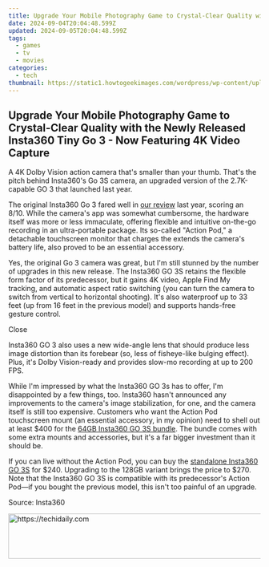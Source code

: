 ```yaml
---
title: Upgrade Your Mobile Photography Game to Crystal-Clear Quality with the Newly Released Insta360 Tiny Go 3 - Now Featuring 4K Video Capture
date: 2024-09-04T20:04:48.599Z
updated: 2024-09-05T20:04:48.599Z
tags:
  - games
  - tv
  - movies
categories:
  - tech
thumbnail: https://static1.howtogeekimages.com/wordpress/wp-content/uploads/2024/06/41.jpg
---
```


## Upgrade Your Mobile Photography Game to Crystal-Clear Quality with the Newly Released Insta360 Tiny Go 3 - Now Featuring 4K Video Capture

A 4K Dolby Vision action camera that's smaller than your thumb. That's the pitch behind Insta360's Go 3S camera, an upgraded version of the 2.7K-capable GO 3 that launched last year.

 The original Insta360 Go 3 fared well in [our review](https://screen-recording.techidaily.com/2024-approved-the-ultimate-guide-to-productive-online-team-sessions/) last year, scoring an 8/10\. While the camera's app was somewhat cumbersome, the hardware itself was more or less immaculate, offering flexible and intuitive on-the-go recording in an ultra-portable package. Its so-called "Action Pod," a detachable touchscreen monitor that charges the extends the camera's battery life, also proved to be an essential accessory.

 Yes, the original Go 3 camera was great, but I'm still stunned by the number of upgrades in this new release. The Insta360 GO 3S retains the flexible form factor of its predecessor, but it gains 4K video, Apple Find My tracking, and automatic aspect ratio switching (you can turn the camera to switch from vertical to horizontal shooting). It's also waterproof up to 33 feet (up from 16 feet in the previous model) and supports hands-free gesture control.

Close 

 Insta360 GO 3 also uses a new wide-angle lens that should produce less image distortion than its forebear (so, less of fisheye-like bulging effect). Plus, it's Dolby Vision-ready and provides slow-mo recording at up to 200 FPS.

 While I'm impressed by what the Insta360 GO 3s has to offer, I'm disappointed by a few things, too. Insta360 hasn't announced any improvements to the camera's image stabilization, for one, and the camera itself is still too expensive. Customers who want the Action Pod touchscreen mount (an essential accessory, in my opinion) need to shell out at least $400 for the [64GB Insta360 GO 3S bundle](https://www.amazon.com/Insta360-Summit-White-64GB-Multifunctional/dp/B0D4GFTB5L?tag=hotoge-20&ascsubtag=UUhtgUeUpU2003632&asc%5Frefurl=https%3A%2F%2Fwww.howtogeek.com%2Finsta360-launches-go-3s-4k%2F&asc%5Fcampaign=Short-Term). The bundle comes with some extra mounts and accessories, but it's a far bigger investment than it should be.

 If you can live without the Action Pod, you can buy the [standalone Insta360 GO 3S](https://www.insta360.com/product/insta360-go3s) for $240\. Upgrading to the 128GB variant brings the price to $270\. Note that the Insta360 GO 3S is compatible with its predecessor's Action Pod—if you bought the previous model, this isn't too painful of an upgrade.

 Source: Insta360

<ins class="adsbygoogle"
     style="display:block"
     data-ad-format="autorelaxed"
     data-ad-client="ca-pub-7571918770474297"
     data-ad-slot="1223367746"></ins>



<ins class="adsbygoogle"
     style="display:block"
     data-ad-client="ca-pub-7571918770474297"
     data-ad-slot="8358498916"
     data-ad-format="auto"
     data-full-width-responsive="true"></ins>



<!-- affiliate ads begin -->
<a href="https://aligracehair.sjv.io/c/5597632/1868499/19272" target="_top" id="1868499">
  <img src="//a.impactradius-go.com/display-ad/19272-1868499" border="0" alt="https://techidaily.com" width="728" height="90"/>
</a>
<img height="0" width="0" src="https://aligracehair.sjv.io/i/5597632/1868499/19272" style="position:absolute;visibility:hidden;" border="0" />
<!-- affiliate ads end -->